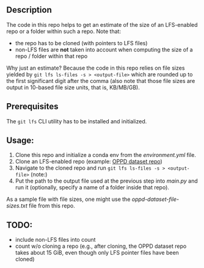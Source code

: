 
## Description  
  
The code in this repo helps to get an estimate of the size of an LFS-enabled repo or a folder within such a repo. Note that:
* the repo has to be cloned (with pointers to LFS files)
* non-LFS files are **not** taken into account when computing the size of a repo / folder within that repo

Why just an estimate? Because the code in this repo relies on file sizes yielded by `git lfs ls-files -s > <output-file>`  which are rounded up to the first significant digit after the comma (also note that those file sizes are output in 10-based file size units, that is, KB/MB/GB).

## Prerequisites
The `git lfs` CLI utility has to be installed and initialized. 

## Usage:
1. Clone this repo and initialize a conda env from the *environment.yml* file.
2. Clone an LFS-enabled repo (example: [OPPD dataset repo][oppd])
3. Navigate to the cloned repo and run `git lfs ls-files -s > <output-file>` (note:)
4. Put the path to the output file used at the previous step into *main.py* and run it (optionally, specify a name of a folder inside that repo).

As a sample file with file sizes, one might use the *oppd-dataset-file-sizes.txt* file from this repo.

## TODO:  
- include non-LFS files into count
- count w/o cloning a repo (e.g., after cloning, the OPPD dataset repo takes about 15 GiB, even though only LFS pointer files have been cloned)

[oppd]: https://gitlab.au.dk/AUENG-Vision/OPPD/-/tree/master/DATA